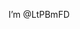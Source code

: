 I’m @LtPBmFD

<!---
LtPBmFD/LtPBmFD is a ✨ special ✨ repository because its `README.md` (this file) appears on your GitHub profile.
You can click the Preview link to take a look at your changes.
--->

